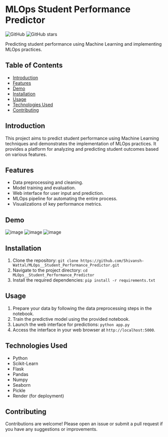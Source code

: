 # MLOps Student Performance Predictor

![GitHub](https://img.shields.io/github/license/Shivansh-Wattal/MLOps__Student_Performance_Predictor)
![GitHub stars](https://img.shields.io/github/stars/Shivansh-Wattal/MLOps__Student_Performance_Predictor?style=social)

Predicting student performance using Machine Learning and implementing MLOps practices.

## Table of Contents
- [Introduction](#introduction)
- [Features](#features)
- [Demo](#demo)
- [Installation](#installation)
- [Usage](#usage)
- [Technologies Used](#technologies-used)
- [Contributing](#contributing)

## Introduction
This project aims to predict student performance using Machine Learning techniques and demonstrates the implementation of MLOps practices. It provides a platform for analyzing and predicting student outcomes based on various features.

## Features
- Data preprocessing and cleaning.
- Model training and evaluation.
- Web interface for user input and prediction.
- MLOps pipeline for automating the entire process.
- Visualizations of key performance metrics.

## Demo
![image](https://github.com/Shivansh-Wattal/MLOps__Student_Performance_Predictor/assets/84259885/983ec852-80c9-4e73-9a65-c0949ab1ed2f)
![image](https://github.com/Shivansh-Wattal/MLOps__Student_Performance_Predictor/assets/84259885/54bf9a02-49b4-44b0-bafa-e215b058eeb2)
![image](https://github.com/Shivansh-Wattal/MLOps__Student_Performance_Predictor/assets/84259885/67eeec32-4579-468b-a907-f2e27e896b14)


## Installation
1. Clone the repository: `git clone https://github.com/Shivansh-Wattal/MLOps__Student_Performance_Predictor.git`
2. Navigate to the project directory: `cd MLOps__Student_Performance_Predictor`
3. Install the required dependencies: `pip install -r requirements.txt`

## Usage
1. Prepare your data by following the data preprocessing steps in the notebook.
2. Train the predictive model using the provided notebook.
3. Launch the web interface for predictions: `python app.py`
4. Access the interface in your web browser at `http://localhost:5000`.

## Technologies Used
- Python
- Scikit-Learn
- Flask
- Pandas
- Numpy
- Seaborn
- Pickle
- Render (for deployment)

## Contributing
Contributions are welcome! Please open an issue or submit a pull request if you have any suggestions or improvements.

